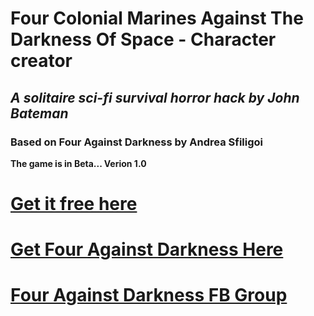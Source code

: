 # Four Colonial Marines Against The Darkness Of Space - Character creator
## **_A solitaire sci-fi survival horror hack by John Bateman_**
### Based on Four Against Darkness by Andrea Sfiligoi

**The game is in Beta... Verion 1.0**
# [Get it free here](https://drive.google.com/file/d/1KGLaO5lYQvumZpU9GwR9Tr4z9OCGIjHK/view "GET IT FREE HERE")

# [Get Four Against Darkness Here](https://www.drivethrurpg.com/product/180588/Four-Against-Darkness "4AD at Drivethru")

# [Four Against Darkness FB Group](https://www.facebook.com/groups/350474872132324/ "4AD FB") 